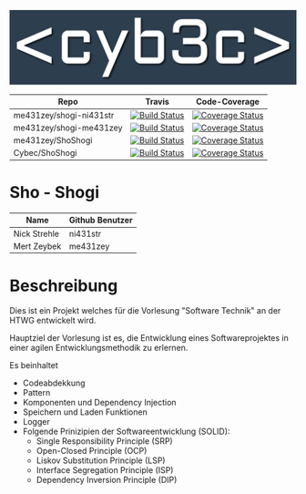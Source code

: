 ![GitHub Logo](./cybec.png) 


Repo         | Travis   | Code-Coverage
--- | ---| ---
me431zey/shogi-ni431str | [![Build Status](https://travis-ci.org/me431zey/ShoShogi.svg?branch=shogi-ni431str)](https://travis-ci.org/me431zey/ShoShogi) | [![Coverage Status](https://coveralls.io/repos/github/me431zey/ShoShogi/badge.svg?branch=shogi-ni431str)](https://coveralls.io/github/me431zey/ShoShogi?branch=shogi-ni431str)
me431zey/shogi-me431zey | [![Build Status](https://travis-ci.org/me431zey/ShoShogi.svg?branch=shogi-me431zey)](https://travis-ci.org/me431zey/ShoShogi) | [![Coverage Status](https://coveralls.io/repos/github/me431zey/ShoShogi/badge.svg?branch=shogi-me431zey)](https://coveralls.io/github/me431zey/ShoShogi?branch=shogi-me431zey)
me431zey/ShoShogi       | [![Build Status](https://travis-ci.org/me431zey/ShoShogi.svg?branch=master)](https://travis-ci.org/me431zey/ShoShogi)         | [![Coverage Status](https://coveralls.io/repos/github/me431zey/ShoShogi/badge.svg?branch=shogi)](https://coveralls.io/github/me431zey/ShoShogi?branch=shogi)
Cybec/ShoShogi          | [![Build Status](https://travis-ci.org/Cybec/ShoShogi.svg?branch=master)](https://travis-ci.org/Cybec/ShoShogi)               | [![Coverage Status](https://coveralls.io/repos/github/Cybec/ShoShogi/badge.svg)](https://coveralls.io/github/Cybec/ShoShogi)



# Sho - Shogi


Name         | Github Benutzer
--- | ---
Nick Strehle | ni431str
Mert Zeybek | me431zey



Beschreibung
=========================
Dies ist ein Projekt welches für die Vorlesung "Software Technik" an der HTWG entwickelt wird.


Hauptziel der Vorlesung ist es, die Entwicklung eines Softwareprojektes in einer agilen Entwicklungsmethodik zu erlernen.

Es beinhaltet

- Codeabdekkung
- Pattern
- Komponenten und Dependency Injection
- Speichern und Laden Funktionen
- Logger
- Folgende Prinizipien der Softwareentwicklung (SOLID):
	- Single Responsibility Principle (SRP)
	- Open-Closed Principle (OCP)
	- Liskov Substitution Principle (LSP)
	- Interface Segregation Principle (ISP)
	- Dependency Inversion Principle (DIP)